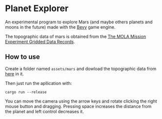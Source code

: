 # Planet Explorer

An experimental program to explore Mars (and maybe others planets and moons in the future) made with the [Bevy](https://github.com/bevyengine/bevy) game engine.

The topographic data of mars is obtained from the [The MOLA Mission Experiment Gridded Data Records](https://pds-geosciences.wustl.edu/missions/mgs/megdr.html).

## How to use

Create a folder named `assets/mars` and dowload the topographic data from [here](https://pds-geosciences.wustl.edu/mgs/mgs-m-mola-5-megdr-l3-v1/mgsl_300x/meg032/megt90n000fb.img) in it.

Then just run the apllication with:

```
cargo run --release
```

You can move the camera using the arrow keys and rotate clicking the right mouse button and dragging.
Pressing space increases the distance from the planet and left control decreases it.
